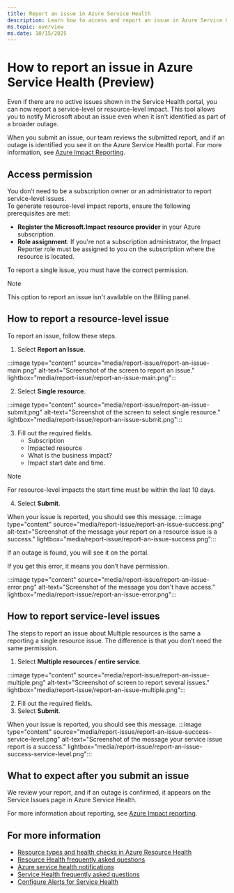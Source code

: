 ```yaml
---
title: Report an issue in Azure Service Health 
description: Learn how to access and report an issue in Azure Service Health.
ms.topic: overview
ms.date: 10/15/2025
---
```


# How to report an issue in Azure Service Health (Preview)

Even if there are no active issues shown in the Service Health portal, you can now report a service-level or resource-level impact. This tool allows you to notify Microsoft about an issue even when it isn't identified as part of a broader outage.<br>

When you submit an issue, our team reviews the submitted report, and if an outage is identified you see it on the Azure Service Health portal. For more information, see [Azure Impact Reporting](/azure/azure-impact-reporting).

## Access permission

You don’t  need to be a subscription owner or an administrator to report service-level issues.<br>
To generate resource-level impact reports, ensure the following prerequisites are met:

- **Register the Microsoft.Impact resource provider** in your Azure subscription.
- **Role assignment**: If you're not a subscription administrator, the Impact Reporter role must be assigned to you on the subscription where the resource is located.


To report a single issue, you must have the correct permission.

>[!NOTE]
>This option to report an issue isn't available on the Billing panel.

## How to report a resource-level issue

To report an issue, follow these steps.
1. Select **Report an Issue**.

:::image type="content" source="media/report-issue/report-an-issue-main.png" alt-text="Screenshot of the screen to report an issue." lightbox="media/report-issue/report-an-issue-main.png":::

2. Select **Single resource**.

:::image type="content" source="media/report-issue/report-an-issue-submit.png" alt-text="Screenshot of the screen to select single resource." lightbox="media/report-issue/report-an-issue-submit.png":::

3. Fill out the required fields.
    - Subscription
    - Impacted resource
    - What is the business impact?
    - Impact start date and time.

>[!NOTE]
> For resource-level impacts the start time must be within the last 10 days.

4. Select **Submit**.

When your issue is reported, you should see this message. 
:::image type="content" source="media/report-issue/report-an-issue-success.png" alt-text="Screenshot of the message your report on a resource issue is a success." lightbox="media/report-issue/report-an-issue-success.png":::

If an outage is found, you will see it on the portal.

If you get this error, it means you don’t have permission.

:::image type="content" source="media/report-issue/report-an-issue-error.png" alt-text="Screenshot of the message you don't have access." lightbox="media/report-issue/report-an-issue-error.png":::

## How to report service-level issues

The steps to report an issue about Multiple resources is the same a reporting a single resource issue. The difference is that you don’t need the same permission.

1. Select **Multiple resources / entire service**.

:::image type="content" source="media/report-issue/report-an-issue-multiple.png" alt-text="Screenshot of screen to report several issues." lightbox="media/report-issue/report-an-issue-multiple.png":::

2. Fill out the required fields.
1. Select **Submit**.

When your issue is reported, you should see this message. 
:::image type="content" source="media/report-issue/report-an-issue-success-service-level.png" alt-text="Screenshot of the message your service issue report is a success." lightbox="media/report-issue/report-an-issue-success-service-level.png":::

## What to expect after you submit an issue
We review your report, and if an outage is confirmed, it appears on the Service Issues page in Azure Service Health.

For more information about reporting, see [Azure Impact reporting](/azure/azure-impact-reporting/view-impact-insights).

## For more information

-  [Resource types and health checks in Azure Resource Health](resource-health-checks-resource-types.md)
-  [Resource Health frequently asked questions](resource-health-faq.yml)
-  [Azure service health notifications](service-health-notifications-properties.md)
-  [Service Health frequently asked questions](service-health-faq.yml)
-  [Configure Alerts for Service Health](./alerts-activity-log-service-notifications-portal.md) 
